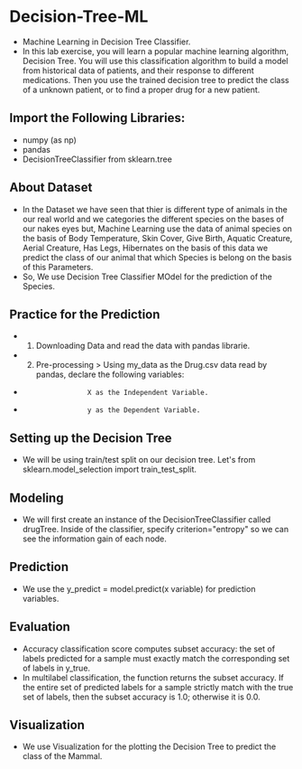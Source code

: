 # Decision-Tree-ML
- Machine Learning in Decision Tree Classifier.
- In this lab exercise, you will learn a popular machine learning algorithm, Decision Tree. You will use this classification algorithm to build a model from historical data of patients, and their response to different medications. Then you use the trained decision tree to predict the class of a unknown patient, or to find a proper drug for a new patient.

## Import the Following Libraries:
- numpy (as np)
- pandas
- DecisionTreeClassifier from sklearn.tree

## About Dataset
- In the Dataset we have seen that thier is different type of animals in the our real world and we categories the different species on the bases of our nakes eyes but,
  Machine Learning use the data of animal species on the basis of Body Temperature, Skin Cover, Give Birth, Aquatic Creature, Aerial Creature, Has Legs, Hibernates on the basis of 
  this data we predict the class of our animal that which Species is belong on the basis of this Parameters.
- So, We use Decision Tree Classifier MOdel for the prediction of the Species.

## Practice for the Prediction 
- 1) Downloading Data and read the data with pandas librarie.
- 2) Pre-processing > Using my_data as the Drug.csv data read by pandas, declare the following variables:
-                     X as the Independent Variable.
-                     y as the Dependent Variable.

## Setting up the Decision Tree 
- We will be using train/test split on our decision tree. Let's from sklearn.model_selection import train_test_split.

## Modeling
- We will first create an instance of the DecisionTreeClassifier called drugTree.
Inside of the classifier, specify criterion="entropy" so we can see the information gain of each node.

## Prediction
- We use the  y_predict = model.predict(x variable) for prediction variables.

## Evaluation
- Accuracy classification score computes subset accuracy: the set of labels predicted for a sample must exactly match the corresponding set of labels in y_true.
- In multilabel classification, the function returns the subset accuracy. If the entire set of predicted labels for a sample strictly match with the true set of labels,
  then the subset accuracy is 1.0; otherwise it is 0.0.
  
## Visualization
- We use Visualization for the plotting the Decision Tree to predict the class of the Mammal.

